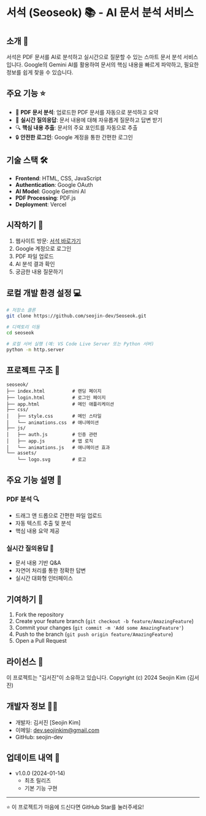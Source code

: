 # 서석 (Seoseok) 📚 - AI 문서 분석 서비스

## 소개 🎯

서석은 PDF 문서를 AI로 분석하고 실시간으로 질문할 수 있는 스마트 문서 분석 서비스입니다. Google의 Gemini AI를 활용하여 문서의 핵심 내용을 빠르게 파악하고, 필요한 정보를 쉽게 찾을 수 있습니다.

## 주요 기능 ⭐

- 📝 **PDF 문서 분석**: 업로드한 PDF 문서를 자동으로 분석하고 요약
- 💬 **실시간 질의응답**: 문서 내용에 대해 자유롭게 질문하고 답변 받기
- 🔍 **핵심 내용 추출**: 문서의 주요 포인트를 자동으로 추출
- 🔒 **안전한 로그인**: Google 계정을 통한 간편한 로그인

## 기술 스택 🛠

- **Frontend**: HTML, CSS, JavaScript
- **Authentication**: Google OAuth
- **AI Model**: Google Gemini AI
- **PDF Processing**: PDF.js
- **Deployment**: Vercel

## 시작하기 🚀

1. 웹사이트 방문: [서석 바로가기](your-url-here)
2. Google 계정으로 로그인
3. PDF 파일 업로드
4. AI 분석 결과 확인
5. 궁금한 내용 질문하기

## 로컬 개발 환경 설정 💻

```bash
# 저장소 클론
git clone https://github.com/seojin-dev/Seoseok.git

# 디렉토리 이동
cd seoseok

# 로컬 서버 실행 (예: VS Code Live Server 또는 Python 서버)
python -m http.server
```

## 프로젝트 구조 📁

```
seoseok/
├── index.html          # 랜딩 페이지
├── login.html          # 로그인 페이지
├── app.html            # 메인 애플리케이션
├── css/
│   ├── style.css       # 메인 스타일
│   └── animations.css  # 애니메이션
├── js/
│   ├── auth.js         # 인증 관련
│   ├── app.js          # 앱 로직
│   └── animations.js   # 애니메이션 효과
└── assets/
    └── logo.svg        # 로고
```

## 주요 기능 설명 📖

### PDF 분석 🔍

- 드래그 앤 드롭으로 간편한 파일 업로드
- 자동 텍스트 추출 및 분석
- 핵심 내용 요약 제공

### 실시간 질의응답 💭

- 문서 내용 기반 Q&A
- 자연어 처리를 통한 정확한 답변
- 실시간 대화형 인터페이스

## 기여하기 🤝

1. Fork the repository
2. Create your feature branch (`git checkout -b feature/AmazingFeature`)
3. Commit your changes (`git commit -m 'Add some AmazingFeature'`)
4. Push to the branch (`git push origin feature/AmazingFeature`)
5. Open a Pull Request

## 라이선스 📄

이 프로젝트는 "김서진"이 소유하고 있습니다.
Copyright (c) 2024 Seojin Kim (김서진)

## 개발자 정보 👨‍💻

- 개발자: 김서진 [Seojin Kim]
- 이메일: dev.seojinkim@gmail.com
- GitHub: seojin-dev

## 업데이트 내역 🔄

- v1.0.0 (2024-01-14)
  - 최초 릴리즈
  - 기본 기능 구현

---

⭐ 이 프로젝트가 마음에 드신다면 GitHub Star를 눌러주세요!
